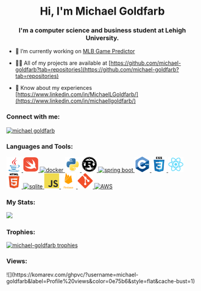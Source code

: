 <h1 align="center">Hi, I'm Michael Goldfarb</h1>
<h3 align="center">I'm a computer science and business student at Lehigh University.</h3>

- 🔭 I’m currently working on [MLB Game Predictor](https://github.com/michael-goldfarb/MLBGamePredictor)

- 👨‍💻 All of my projects are available at [https://github.com/michael-goldfarb?tab=repositories](https://github.com/michael-goldfarb?tab=repositories)

- 📄 Know about my experiences [https://www.linkedin.com/in/MichaelLGoldfarb/](https://www.linkedin.com/in/michaellgoldfarb/)

<h3 align="left">Connect with me:</h3>
<p align="left">
<a href="https://www.linkedin.com/in/MichaelLGoldfarb/" target="blank"><img align="center" src="https://raw.githubusercontent.com/rahuldkjain/github-profile-readme-generator/master/src/images/icons/Social/linked-in-alt.svg" alt="michael goldfarb" height="30" width="40" /></a>
</p>

<h3 align="left">Languages and Tools:</h3>
<p align="left"> <a href="https://www.java.com" target="_blank" rel="noreferrer"> <img src="https://raw.githubusercontent.com/devicons/devicon/master/icons/java/java-original.svg" alt="java" width="40" height="40"/> </a> <a href="https://www.swift.org/" target="_blank" rel="noreferrer"> <img src="https://github.com/devicons/devicon/blob/master/icons/swift/swift-original.svg" alt="swift" width="40" height="40"/> </a> <a href="https://www.docker.com" target="_blank" rel="noreferrer"> <img src="https://cdn.jsdelivr.net/gh/devicons/devicon@latest/icons/docker/docker-original-wordmark.svg" alt="docker" width="40" height="40"/> </a> <a href="https://www.python.org" target="_blank" rel="noreferrer"> <img src="https://raw.githubusercontent.com/devicons/devicon/master/icons/python/python-original.svg" alt="python" width="40" height="40"/> </a> <a href="https://www.rust-lang.org" target="_blank" rel="noreferrer"> <img src="https://raw.githubusercontent.com/devicons/devicon/master/icons/rust/rust-original.svg" alt="rust" width="40" height="40"/> </a> <a href="https://spring.io/projects/spring-boot" target="_blank" rel="noreferrer"> <img src="https://cdn.jsdelivr.net/gh/devicons/devicon@latest/icons/spring/spring-original-wordmark.svg" alt="spring boot" width="40" height="40"/> </a> <a href="https://www.cplusplus.com/" target="_blank" rel="noreferrer"> <img src="https://github.com/devicons/devicon/blob/master/icons/cplusplus/cplusplus-original.svg" alt="c++" width="40" height="40"/> </a> <a href="https://www.w3schools.com/css/" target="_blank" rel="noreferrer"> <img src="https://raw.githubusercontent.com/devicons/devicon/master/icons/css3/css3-original-wordmark.svg" alt="css3" width="40" height="40"/> </a> <a href="https://www.react.dev/" target="_blank" rel="noreferrer"> <img src="https://github.com/devicons/devicon/blob/master/icons/react/react-original.svg" alt="react" width="40" height="40"/> </a> <a href="https://www.w3.org/html/" target="_blank" rel="noreferrer"> <img src="https://raw.githubusercontent.com/devicons/devicon/master/icons/html5/html5-original-wordmark.svg" alt="html5" width="40" height="40"/> </a> <a href="https://www.sqlite.org/" target="_blank" rel="noreferrer"> <img src="https://www.vectorlogo.zone/logos/sqlite/sqlite-icon.svg" alt="sqlite" width="40" height="40"/> </a> <a href="https://www.javascript.com/" target="_blank" rel="noreferrer"> <img src="https://github.com/devicons/devicon/blob/master/icons/javascript/javascript-original.svg" alt="javascript" width="40" height="40"/> </a> 
<a href="https://firebase.google.com/" target="_blank" rel="noreferrer"> <img src="https://github.com/devicons/devicon/blob/master/icons/firebase/firebase-plain-wordmark.svg" alt="Firebase" width="40" height="40"/> </a> 
<a href="https://git-scm.com/" target="_blank" rel="noreferrer"> <img src="https://github.com/devicons/devicon/blob/master/icons/git/git-original.svg" alt="Git" width="40" height="40"/> </a> 
<a href="https://aws.amazon.com/" target="_blank" rel="noreferrer"> <img src="https://cdn.jsdelivr.net/gh/devicons/devicon@latest/icons/amazonwebservices/amazonwebservices-original-wordmark.svg" alt="AWS" width="40" height="40"/> </a> 
</p>
      
<h3 align="left">My Stats:</h3>
<p align = "left">
  <img src = "https://github-readme-stats.vercel.app/api/top-langs?username=michael-goldfarb&langs_count=6&hide=scss,css&&show_icons=true&layout=compact&hide_border=true&theme=dark" height = 150>
<!--   <img src = "https://github-readme-streak-stats.herokuapp.com?user=michael-goldfarb&hide_border=true&theme=dark" height = 150>  -->
</p>
<h3 align="left">Trophies:</h3>
<p align="left"> <a href="https://github.com/ryo-ma/github-profile-trophy"><img src="https://github-profile-trophy.vercel.app/?username=michael-goldfarb&theme=dark" alt="michael-goldfarb trophies" /></a> </p>

<h3 align="left">Views:</h3>
<p align="left">
  ![](https://komarev.com/ghpvc/?username=michael-goldfarb&label=Profile%20views&color=0e75b6&style=flat&cache-bust=1)
</p>
